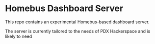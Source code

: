 # Homebus Dashboard Server

This repo contains an experimental Homebus-based dashboard server.

The server is currently tailored to the needs of PDX Hackerspace and is likely to need 
